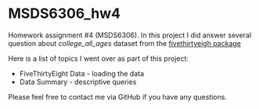 # MSDS6306_hw4
Homework assignment #4 (MSDS6306). In this project I did answer
several question about *college_all_ages* dataset from the [fivethirtyeigh package](https://github.com/rudeboybert/fivethirtyeigh)

Here is a list of topics I went over as part of this project:

* FiveThirtyEight Data - loading the data
* Data Summary - descriptive queries

Please feel free to contact me via GitHub if you have any questions.